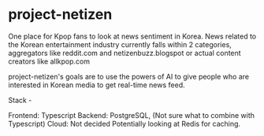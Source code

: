 # project-netizen
One place for Kpop fans to look at news sentiment in Korea. News related to the Korean entertainment industry currently falls within 2 categories, aggregators like reddit.com and 
netizenbuzz.blogspot or actual content creators like allkpop.com 

project-netizen's goals are to use the powers of AI to give people who are interested in Korean media to get real-time news feed.

Stack -

Frontend: Typescript
Backend: PostgreSQL, (Not sure what to combine with Typescript)
Cloud: Not decided
Potentially looking at Redis for caching.

